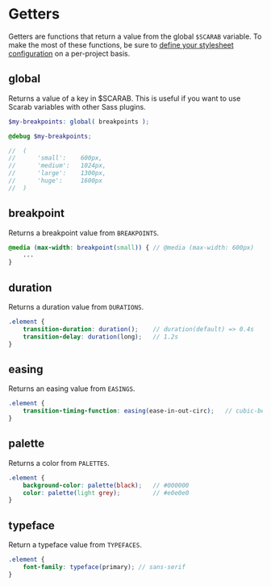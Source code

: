 # Getters
Getters are functions that return a value from the global `$SCARAB` variable. To make the most of these functions, be sure to [define your stylesheet configuration](#configuration) on a per-project basis.

## global
Returns a value of a key in $SCARAB. This is useful if you want to use Scarab variables with other Sass plugins.

```scss
$my-breakpoints: global( breakpoints );

@debug $my-breakpoints;

//	(
//		'small':	600px,
//		'medium':	1024px,
//		'large':	1300px,
//		'huge':		1600px
//	)
```

## breakpoint
Returns a breakpoint value from `BREAKPOINTS`.

```scss
@media (max-width: breakpoint(small)) { // @media (max-width: 600px)
	...
}
```

## duration
Returns a duration value from `DURATIONS`.

```scss
.element {
	transition-duration: duration();	// duration(default) => 0.4s
	transition-delay: duration(long);	// 1.2s
}
```

## easing
Returns an easing value from `EASINGS`.

```scss
.element {
	transition-timing-function: easing(ease-in-out-circ);	// cubic-bezier(0.785, 0.135, 0.15, 0.86)
}
```

## palette
Returns a color from `PALETTES`.

```scss
.element {
	background-color: palette(black);	// #000000
	color: palette(light grey);			// #e0e0e0
}
```

## typeface
Return a typeface value from `TYPEFACES`.

```scss
.element {
	font-family: typeface(primary);	// sans-serif
}
```
